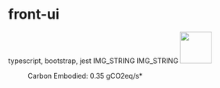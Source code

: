 # front-ui
typescript, bootstrap, jest
IMG_STRING
IMG_STRING
<image width="65" height="65" src="https://if.greensoftware.foundation/img/logo.svg"> <dl> <dd> <span style="color:#green">Carbon Embodied: 0.35 gCO2eq/s*</span> </dd> </dl>
